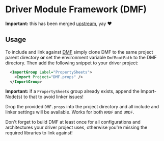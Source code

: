 # Driver Module Framework (DMF)

**Important:** this has been merged [upstream](https://github.com/Microsoft/DMF/blob/master/Dmf/Documentation/Driver%20Module%20Framework.md#simplifying-compilation-and-linking-with-dmf), yay ❤️

## Usage

To include and link against [DMF](https://github.com/microsoft/DMF) simply clone DMF to the same project parent directory **or** set the environment variable `DmfRootPath` to the DMF directory. Then add the following snippet to your driver project:

```xml
  <ImportGroup Label="PropertySheets">
    <Import Project="DMF.props" />
  </ImportGroup>
```

**Important:** if a `PropertySheets` group already exists, append the Import-Node(s) to that to avoid linker issues!

Drop the provided `DMF.props` into the project directory and all include and linker settings will be available. Works for both `KMDF` and `UMDF`.

Don't forget to build DMF at least once for all configurations and architectures your driver project uses, otherwise you're missing the required libraries to link against!
